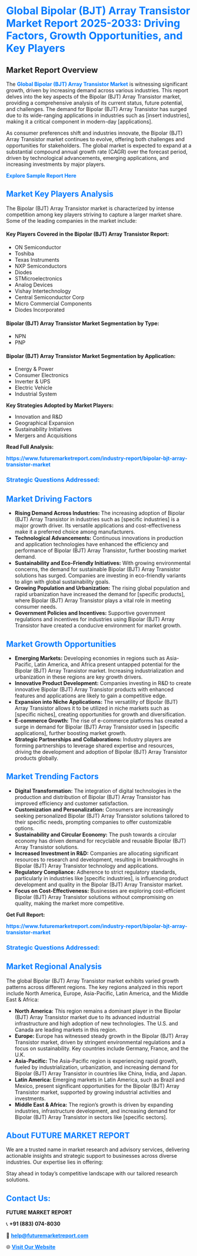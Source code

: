 <h1 style="color: #007BFF;">Global Bipolar (BJT) Array Transistor Market Report 2025-2033: Driving Factors, Growth Opportunities, and Key Players</h1>

<section id="overview">
<h2>Market Report Overview</h2>
<p>The <a href="https://www.futuremarketreport.com/industry-report/bipolar-bjt-array-transistor-market" style="color: #007BFF; text-decoration: none;"><strong>Global Bipolar (BJT) Array Transistor Market</strong></a> is witnessing significant growth, driven by increasing demand across various industries. This report delves into the key aspects of the Bipolar (BJT) Array Transistor market, providing a comprehensive analysis of its current status, future potential, and challenges. The demand for Bipolar (BJT) Array Transistor has surged due to its wide-ranging applications in industries such as [insert industries], making it a critical component in modern-day [applications].</p>
<p>As consumer preferences shift and industries innovate, the Bipolar (BJT) Array Transistor market continues to evolve, offering both challenges and opportunities for stakeholders. The global market is expected to expand at a substantial compound annual growth rate (CAGR) over the forecast period, driven by technological advancements, emerging applications, and increasing investments by major players.</p>
</section>

<section id="overview">
<p><a href="https://www.futuremarketreport.com/request-sample/reportId=76339" style="color: #007BFF; text-decoration: none;"><strong>Explore Sample Report Here</strong></a></p>
</section>

<section id="key-players">
<h2 style="color: #007BFF;">Market Key Players Analysis</h2>
<p>The Bipolar (BJT) Array Transistor market is characterized by intense competition among key players striving to capture a larger market share. Some of the leading companies in the market include:</p>
<h4>Key Players Covered in the Bipolar (BJT) Array Transistor Report:</h4>
<ul><li>ON Semiconductor</li><li>Toshiba</li><li>Texas Instruments</li><li>NXP Semiconductors</li><li>Diodes</li><li>STMicroelectronics</li><li>Analog Devices</li><li>Vishay Intertechnology</li><li>Central Semiconductor Corp</li><li>Micro Commercial Components</li><li>Diodes Incorporated</li></ul>
<h4>Bipolar (BJT) Array Transistor Market Segmentation by Type:</h4>
<ul><li>NPN</li><li>PNP</li></ul>

<h4>Bipolar (BJT) Array Transistor Market Segmentation by Application:</h4>
<ul><li>Energy &amp; Power</li><li>Consumer Electronics</li><li>Inverter &amp; UPS</li><li>Electric Vehicle</li><li>Industrial System</li></ul>
<p><strong>Key Strategies Adopted by Market Players:</strong></p>
<ul>
<li>Innovation and R&D</li>
<li>Geographical Expansion</li>
<li>Sustainability Initiatives</li>
<li>Mergers and Acquisitions</li>
</ul>
</section>

<section>
<p><strong>Read Full Analysis: </strong></p><a href="https://www.futuremarketreport.com/industry-report/bipolar-bjt-array-transistor-market" style="color: #007BFF; text-decoration: none;"><strong>https://www.futuremarketreport.com/industry-report/bipolar-bjt-array-transistor-market</strong></a>
<h3 style="color: #007BFF;">Strategic Questions Addressed:</h3>
</section>

<section id="driving-factors">
<h2 style="color: #007BFF;">Market Driving Factors</h2>
<ul>
<li><strong>Rising Demand Across Industries:</strong> The increasing adoption of Bipolar (BJT) Array Transistor in industries such as [specific industries] is a major growth driver. Its versatile applications and cost-effectiveness make it a preferred choice among manufacturers.</li>
<li><strong>Technological Advancements:</strong> Continuous innovations in production and application technologies have enhanced the efficiency and performance of Bipolar (BJT) Array Transistor, further boosting market demand.</li>
<li><strong>Sustainability and Eco-Friendly Initiatives:</strong> With growing environmental concerns, the demand for sustainable Bipolar (BJT) Array Transistor solutions has surged. Companies are investing in eco-friendly variants to align with global sustainability goals.</li>
<li><strong>Growing Population and Urbanization:</strong> The rising global population and rapid urbanization have increased the demand for [specific products], where Bipolar (BJT) Array Transistor plays a vital role in meeting consumer needs.</li>
<li><strong>Government Policies and Incentives:</strong> Supportive government regulations and incentives for industries using Bipolar (BJT) Array Transistor have created a conducive environment for market growth.</li>
</ul>
</section>

<section id="growth-opportunities">
<h2 style="color: #007BFF;">Market Growth Opportunities</h2>
<ul>
<li><strong>Emerging Markets:</strong> Developing economies in regions such as Asia-Pacific, Latin America, and Africa present untapped potential for the Bipolar (BJT) Array Transistor market. Increasing industrialization and urbanization in these regions are key growth drivers.</li>
<li><strong>Innovative Product Development:</strong> Companies investing in R&D to create innovative Bipolar (BJT) Array Transistor products with enhanced features and applications are likely to gain a competitive edge.</li>
<li><strong>Expansion into Niche Applications:</strong> The versatility of Bipolar (BJT) Array Transistor allows it to be utilized in niche markets such as [specific niches], creating opportunities for growth and diversification.</li>
<li><strong>E-commerce Growth:</strong> The rise of e-commerce platforms has created a surge in demand for Bipolar (BJT) Array Transistor used in [specific applications], further boosting market growth.</li>
<li><strong>Strategic Partnerships and Collaborations:</strong> Industry players are forming partnerships to leverage shared expertise and resources, driving the development and adoption of Bipolar (BJT) Array Transistor products globally.</li>
</ul>
</section>

<section id="trending-factors">
<h2 style="color: #007BFF;">Market Trending Factors</h2>
<ul>
<li><strong>Digital Transformation:</strong> The integration of digital technologies in the production and distribution of Bipolar (BJT) Array Transistor has improved efficiency and customer satisfaction.</li>
<li><strong>Customization and Personalization:</strong> Consumers are increasingly seeking personalized Bipolar (BJT) Array Transistor solutions tailored to their specific needs, prompting companies to offer customizable options.</li>
<li><strong>Sustainability and Circular Economy:</strong> The push towards a circular economy has driven demand for recyclable and reusable Bipolar (BJT) Array Transistor solutions.</li>
<li><strong>Increased Investment in R&D:</strong> Companies are allocating significant resources to research and development, resulting in breakthroughs in Bipolar (BJT) Array Transistor technology and applications.</li>
<li><strong>Regulatory Compliance:</strong> Adherence to strict regulatory standards, particularly in industries like [specific industries], is influencing product development and quality in the Bipolar (BJT) Array Transistor market.</li>
<li><strong>Focus on Cost-Effectiveness:</strong> Businesses are exploring cost-efficient Bipolar (BJT) Array Transistor solutions without compromising on quality, making the market more competitive.</li>
</ul>
</section>

<section>
<p><strong>Get Full Report: </strong></p><a href="https://www.futuremarketreport.com/industry-report/bipolar-bjt-array-transistor-market" style="color: #007BFF; text-decoration: none;"><strong>https://www.futuremarketreport.com/industry-report/bipolar-bjt-array-transistor-market</strong></a>
<h3 style="color: #007BFF;">Strategic Questions Addressed:</h3>
</section>


<section id="regional-analysis">
<h2 style="color: #007BFF;">Market Regional Analysis</h2>
<p>The global Bipolar (BJT) Array Transistor market exhibits varied growth patterns across different regions. The key regions analyzed in this report include North America, Europe, Asia-Pacific, Latin America, and the Middle East & Africa:</p>
<ul>
<li><strong>North America:</strong> This region remains a dominant player in the Bipolar (BJT) Array Transistor market due to its advanced industrial infrastructure and high adoption of new technologies. The U.S. and Canada are leading markets in this region.</li>
<li><strong>Europe:</strong> Europe has witnessed steady growth in the Bipolar (BJT) Array Transistor market, driven by stringent environmental regulations and a focus on sustainability. Key countries include Germany, France, and the U.K.</li>
<li><strong>Asia-Pacific:</strong> The Asia-Pacific region is experiencing rapid growth, fueled by industrialization, urbanization, and increasing demand for Bipolar (BJT) Array Transistor in countries like China, India, and Japan.</li>
<li><strong>Latin America:</strong> Emerging markets in Latin America, such as Brazil and Mexico, present significant opportunities for the Bipolar (BJT) Array Transistor market, supported by growing industrial activities and investments.</li>
<li><strong>Middle East & Africa:</strong> The region’s growth is driven by expanding industries, infrastructure development, and increasing demand for Bipolar (BJT) Array Transistor in sectors like [specific sectors].</li>
</ul>
</section>

<footer>
<h2 style="color: #007BFF;">About FUTURE MARKET REPORT</h2>
<p>We are a trusted name in market research and advisory services, delivering actionable insights and strategic support to businesses across diverse industries. Our expertise lies in offering:</p>

<p>Stay ahead in today’s competitive landscape with our tailored research solutions.</p>

<h2 style="color: #007BFF;">Contact Us:</h2>
<p><strong>FUTURE MARKET REPORT</strong></p>
<p>📞 <strong>+91 (883) 074-8030</strong></p>
<p>📧 <strong><a href="mailto:help@futuremarketreport.com" style="color: #007BFF;">help@futuremarketreport.com</a></strong></p>
<p>🌐 <strong><a href="https://www.futuremarketreport.com/" style="color: #007BFF;">Visit Our Website</a></strong></p>
</footer>